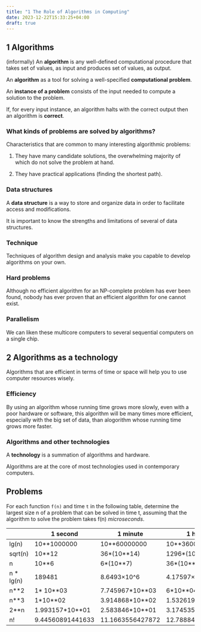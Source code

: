 ```yaml
---
title: "1 The Role of Algorithms in Computing"
date: 2023-12-22T15:33:25+04:00
draft: true
---
```


## 1 Algorithms

(informally)
An **algorithm** is any well-defined computational procedure that
takes set of values, as input and produces set of values, as output.

An **algorithm** as a tool for solving a well-specified **computational problem**.

An **instance of a problem** consists of the input needed to compute a solution to the problem.

If, for every input instance, an algorithm halts with the
correct output then an algorithm is **correct**.

### What kinds of problems are solved by algorithms?

Characteristics that are common to
many interesting algorithmic problems:

1. They have many candidate solutions, the overwhelming majority
   of which do not solve the problem at hand.

2. They have practical applications
   (finding the shortest path).

### Data structures

A **data structure** is a way to store and organize
data in order to facilitate access and modifications.

It is important to know the strengths and limitations of several of data structures.

### Technique

Techniques of algorithm design and analysis make you capable to develop algorithms on your own.

### Hard problems

Although no efficient algorithm for an NP-complete problem has ever
been found, nobody has ever proven that an efficient algorithm for one cannot exist.

### Parallelism

We can liken these multicore computers to several sequential
computers on a single chip.

## 2 Algorithms as a technology

Algorithms that are efficient in terms of time or space
will help you to use computer resources wisely.

### Efficiency

By using an algorithm whose running time grows more slowly,
even with a poor hardware or software, this algorithm will be many times more efficient,
especially with the big set of data, than alogorithm whose running time grows more faster.

### Algorithms and other technologies

A **technology** is a summation of algorithms and hardware.

Algorithms are at the core of most technologies used in contemporary computers.

## Problems

For each function `f(n)` and time `t` in the following table, determine the largest
size n of a problem that can be solved in time t, assuming that the algorithm to
solve the problem takes f(n) _microseconds_.

|            | 1 second           | 1 minute           | 1 hour             | 1 day              | 1 month             | 1 year               | 1 century              |
| ---------- | ------------------ | ------------------ | ------------------ | ------------------ | ------------------- | -------------------- | ---------------------- |
| lg(n)      | 10\*\*1000000      | 10\*\*60000000     | 10\*\*3600000000   | 10\*\*86400000000  | 10\*\*2592000000000 | 10\*\*31104000000000 | 10\*\*3110400000000000 |
| sqrt(n)    | 10\*\*12           | 36\*(10\*\*14)     | 1296\*(10\*\*16)   | 746496\*(10\*\*16) | 6718464\*10\*\*18   | 967458816\*10\*\*18  | 967458816\*10\*\*22    |
| n          | 10\*\*6            | 6\*(10\*\*7)       | 36\*(10\*\*8)      | 864\*(10\*\*8)     | 2592\*(10\*\*9)     | 31104\*(10\*\*9)     | 31104\*(10\*\*11)      |
| n \* lg(n) | 189481             | 8.6493×10^6        | 4.17597×10^8       | 8.69288×10^9       | 2.28203×10^11       | 2.5 × 10^12          | 2.1608 × 10^14         |
| n\*\*2     | 1\* 10\*\*03       | 7.745967\*10\*\*03 | 6\*10\*\*04        | 2.939388\*10\*\*05 | 1.609969\*10\*\*06  | 5.577096\*10\*\*06   | 5.577096\*10\*\*07     |
| n\*\*3     | 1\*10\*\*02        | 3.914868\*10\*\*02 | 1.532619\*10\*\*03 | 4.420838\*10\*\*03 | 1.373657\*10\*\*04  | 3.14489\*10\*\*04    | 1.459728\*10\*\*05     |
| 2\*\*n     | 1.993157\*10\*\*01 | 2.583846\*10\*\*01 | 3.174535\*10\*\*01 | 3.633031\*10\*\*01 | 4.12372\*10\*\*01   | 4.482217\*10\*\*01   | 5.146602\*10\*\*01     |
| n!         | 9.44560891441633   | 11.1663556427872   | 12.7888433523223   | 13.9966466360747   |                     |                      |                        |
